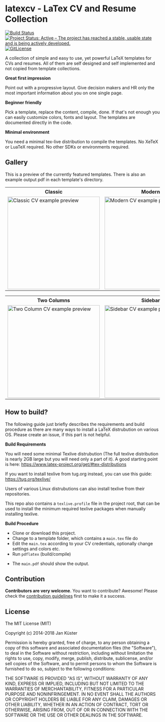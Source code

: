 # latexcv - LaTex CV and Resume Collection

[![Build Status](https://travis-ci.org/jankapunkt/latexcv.svg?branch=master)](https://travis-ci.org/jankapunkt/latexcv)
[![Project Status: Active – The project has reached a stable, usable state and is being actively developed.](http://www.repostatus.org/badges/latest/active.svg)](http://www.repostatus.org/#active)
[![GitLicense](https://gitlicense.com/badge/jankapunkt/latexcv)](https://gitlicense.com/license/jankapunkt/latexcv)

A collection of simple and easy to use, yet powerful LaTeX templates for CVs and resumes. All of them are self designed and self implemented and not copied from template collections.


**Great first impression**

Point out with a progressive layout. Give decision makers and HR only the most important information about you on one single page.

**Beginner friendly**

Pick a template, replace the content, compile, done. If that's not enough you can easily customize colors, fonts and layout. The templates are documented directly in the code. 

**Minimal environment**

You need a minimal tex-live distribution to compile the templates. No XeTeX or LuaTeX required. No other SDKs or environments required.


## Gallery

This is a preview of the currently featured templates. There is also an example output pdf in each template's directory.

<table width="100%">
	<tr>
		<th>Classic</th>
		<th>Modern</th>
		<th>Infographics</th>
	</tr>
	<tr>
		<td>
			<img src="http://jankuester.com/wp-content/uploads/main_preview.png" 
				alt="Classic CV example preview"
				height="300" />
		</td>
		<td>
			<img src="http://jankuester.com/wp-content/uploads/main_preview-1.png" 
				alt="Modern CV example preview"
				height="300"/>
		</td>
		<td>
			<img src="http://jankuester.com/wp-content/uploads/infographics-cv.png" 
				alt="Infographics CV example preview" 
				height="300"/>
		</td>
	</tr>			
</table>

<table>
    <tr>
       <th>Two Columns</th>
       	<th>Sidebar</th>
       	<th>Row Layout</th>
    </tr>
    	<tr>	
    		<td>
    			<img src="http://jankuester.com/wp-content/uploads/twocolumn-cv.png" 
    				alt="Two Column CV example preview" 
    				height="300"/>
    		</td>
    		<td>
    			<img src="http://jankuester.com/wp-content/uploads/sidebar_cv_template.png" 
    				alt="Sidebar CV example preview" 
    				height="300"/>
    		</td>
    		<td>
    		    <img src="http://jankuester.com/wp-content/uploads/latexcv-row-layout.png"
    		    alt="Row-Layout CV example preview" 
                	height="300"/>
            </td>    	
    	</tr>
</table>

## How to build?

The following guide just briefly describes the requirements and build procedure as there are many ways to install a LaTeX distrubution on various OS. Please create an issue, if this part is not helpful.

**Build Requirements**

You will need some minimal Texlive distrubution (The full texlive distribution is nearly 2GB large but you will need only a part of it). A good starting point is here: https://www.latex-project.org/get/#tex-distributions

If you want to install texlive from tug.org instead, you can use this guide: https://tug.org/texlive/

Users of various Linux distrubutions can also install texlive from their repositories.

This repo also contains a `texlive.profile` file in the project root, that can be used to install the minimum required texlive packages when manually installing texlive.


**Build Procedure**


 * Clone or download this project. 
 * Change to a template folder, which contains a `main.tex` file do
 * Edit the `main.tex` according to your CV credentials, optionally change settings and colors etc.
 * Run `pdflatex` (build/compile) 
 - The `main.pdf` should show the output.


## Contribution

**Contributors are very welcome**. You want to contribute? Awesome! Please check the [contribution guidelines](https://github.com/jankapunkt/latexcv/blob/master/CONTRIBUTING.md) first to make it a success.


## License

The MIT License (MIT)

Copyright (c) 2014-2018 Jan Küster

Permission is hereby granted, free of charge, to any person obtaining a copy
of this software and associated documentation files (the "Software"), to deal
in the Software without restriction, including without limitation the rights
to use, copy, modify, merge, publish, distribute, sublicense, and/or sell
copies of the Software, and to permit persons to whom the Software is
furnished to do so, subject to the following conditions:
	
THE SOFTWARE IS PROVIDED "AS IS", WITHOUT WARRANTY OF ANY KIND, EXPRESS OR
IMPLIED, INCLUDING BUT NOT LIMITED TO THE WARRANTIES OF MERCHANTABILITY,
FITNESS FOR A PARTICULAR PURPOSE AND NONINFRINGEMENT. IN NO EVENT SHALL THE
AUTHORS OR COPYRIGHT HOLDERS BE LIABLE FOR ANY CLAIM, DAMAGES OR OTHER
LIABILITY, WHETHER IN AN ACTION OF CONTRACT, TORT OR OTHERWISE, ARISING FROM,
OUT OF OR IN CONNECTION WITH THE SOFTWARE OR THE USE OR OTHER DEALINGS IN
THE SOFTWARE.

